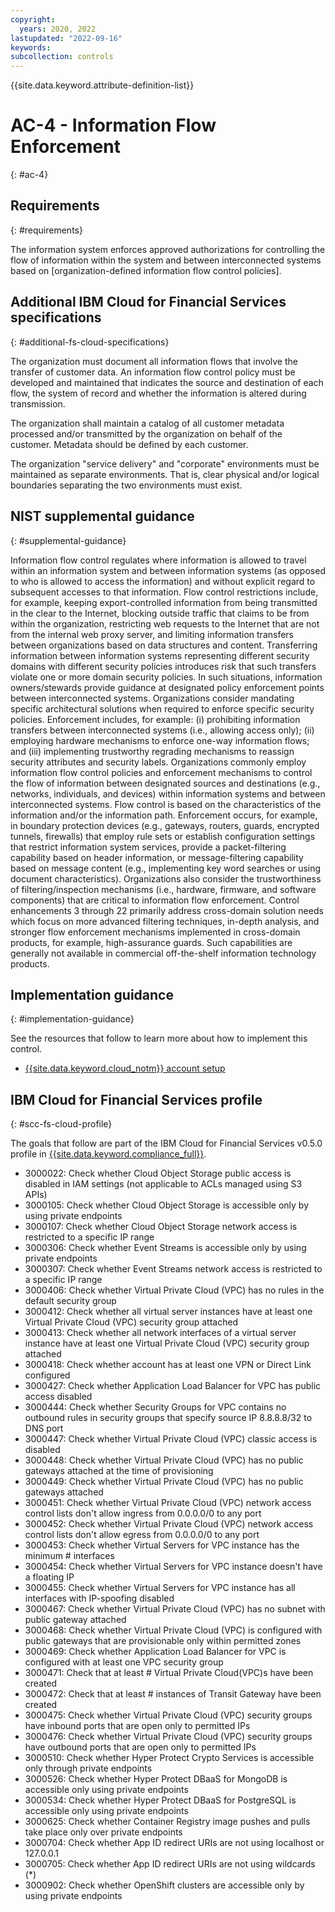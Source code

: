 ```yaml
---
copyright:
  years: 2020, 2022
lastupdated: "2022-09-16"
keywords: 
subcollection: controls
---
```


{{site.data.keyword.attribute-definition-list}}

# AC-4 - Information Flow Enforcement
{: #ac-4}

## Requirements
{: #requirements}

The information system enforces approved authorizations for controlling the flow of information within the system and between interconnected systems based on [organization-defined information flow control policies].

## Additional IBM Cloud for Financial Services specifications
{: #additional-fs-cloud-specifications}

The organization must document all information flows that involve the transfer of customer data.  An information flow control policy must be developed and maintained that indicates the source and destination of each flow, the system of record and whether the information is altered during transmission. 

The organization shall maintain a catalog of all customer metadata processed and/or transmitted by the organization on behalf of the customer.  Metadata should be defined by each customer.

The organization &#34;service delivery&#34; and &#34;corporate&#34; environments must be maintained as separate environments. That is, clear physical and/or logical boundaries separating the two environments must exist.

## NIST supplemental guidance
{: #supplemental-guidance}

Information flow control regulates where information is allowed to travel within an information system and between information systems (as opposed to who is allowed to access the information) and without explicit regard to subsequent accesses to that information. Flow control restrictions include, for example, keeping export-controlled information from being transmitted in the clear to the Internet, blocking outside traffic that claims to be from within the organization, restricting web requests to the Internet that are not from the internal web proxy server, and limiting information transfers between organizations based on data structures and content. Transferring information between information systems representing different security domains with different security policies introduces risk that such transfers violate one or more domain security policies. In such situations, information owners/stewards provide guidance at designated policy enforcement points between interconnected systems. Organizations consider mandating specific architectural solutions when required to enforce specific security policies. Enforcement includes, for example: (i) prohibiting information transfers between interconnected systems (i.e., allowing access only); (ii) employing hardware mechanisms to enforce one-way information flows; and (iii) implementing trustworthy regrading mechanisms to reassign security attributes and security labels. Organizations commonly employ information flow control policies and enforcement mechanisms to control the flow of information between designated sources and destinations (e.g., networks, individuals, and devices) within information systems and between interconnected systems. Flow control is based on the characteristics of the information and/or the information path. Enforcement occurs, for example, in boundary protection devices (e.g., gateways, routers, guards, encrypted tunnels, firewalls) that employ rule sets or establish configuration settings that restrict information system services, provide a packet-filtering capability based on header information, or message-filtering capability based on message content (e.g., implementing key word searches or using document characteristics). Organizations also consider the trustworthiness of filtering/inspection mechanisms (i.e., hardware, firmware, and software components) that are critical to information flow enforcement. Control enhancements 3 through 22 primarily address cross-domain solution needs which focus on more advanced filtering techniques, in-depth analysis, and stronger flow enforcement mechanisms implemented in cross-domain products, for example, high-assurance guards. Such capabilities are generally not available in commercial off-the-shelf information technology products.


## Implementation guidance
{: #implementation-guidance}

See the resources that follow to learn more about how to implement this control.

- [{{site.data.keyword.cloud_notm}} account setup](/docs/framework-financial-services?topic=framework-financial-services-shared-account-setup)

## IBM Cloud for Financial Services profile
{: #scc-fs-cloud-profile}

The goals that follow are part of the IBM Cloud for Financial Services v0.5.0 profile in [{{site.data.keyword.compliance_full}}](/docs/security-compliance?topic=security-compliance-getting-started).

- 3000022: Check whether Cloud Object Storage public access is disabled in IAM settings (not applicable to ACLs managed using S3 APIs)
- 3000105: Check whether Cloud Object Storage is accessible only by using private endpoints
- 3000107: Check whether Cloud Object Storage network access is restricted to a specific IP range
- 3000306: Check whether Event Streams is accessible only by using private endpoints
- 3000307: Check whether Event Streams network access is restricted to a specific IP range
- 3000406: Check whether Virtual Private Cloud (VPC) has no rules in the default security group
- 3000412: Check whether all virtual server instances have at least one Virtual Private Cloud (VPC) security group attached
- 3000413: Check whether all network interfaces of a virtual server instance have at least one Virtual Private Cloud (VPC) security group attached
- 3000418: Check whether account has at least one VPN or Direct Link configured
- 3000427: Check whether Application Load Balancer for VPC has public access disabled
- 3000444: Check whether Security Groups for VPC contains no outbound rules in security groups that specify source IP 8.8.8.8/32 to DNS port
- 3000447: Check whether Virtual Private Cloud (VPC) classic access is disabled
- 3000448: Check whether Virtual Private Cloud (VPC) has no public gateways attached at the time of provisioning
- 3000449: Check whether Virtual Private Cloud (VPC) has no public gateways attached
- 3000451: Check whether Virtual Private Cloud (VPC) network access control lists don't allow ingress from 0.0.0.0/0 to any port
- 3000452: Check whether Virtual Private Cloud (VPC) network access control lists don't allow egress from 0.0.0.0/0 to any port
- 3000453: Check whether Virtual Servers for VPC instance has the minimum # interfaces
- 3000454: Check whether Virtual Servers for VPC instance doesn't have a floating IP
- 3000455: Check whether Virtual Servers for VPC instance has all interfaces with IP-spoofing disabled
- 3000467: Check whether Virtual Private Cloud (VPC) has no subnet with public gateway attached
- 3000468: Check whether Virtual Private Cloud (VPC) is configured with public gateways that are provisionable only within permitted zones
- 3000469: Check whether Application Load Balancer for VPC is configured with at least one VPC security group
- 3000471: Check that at least # Virtual Private Cloud(VPC)s have been created
- 3000472: Check that at least # instances of Transit Gateway have been created
- 3000475: Check whether Virtual Private Cloud (VPC) security groups have inbound ports that are open only to permitted IPs
- 3000476: Check whether Virtual Private Cloud (VPC) security groups have outbound ports that are open only to permitted IPs
- 3000510: Check whether Hyper Protect Crypto Services is accessible only through private endpoints
- 3000526: Check whether Hyper Protect DBaaS for MongoDB is accessible only using private endpoints
- 3000534: Check whether Hyper Protect DBaaS for PostgreSQL is accessible only using private endpoints
- 3000625: Check whether Container Registry image pushes and pulls take place only over private endpoints
- 3000704: Check whether App ID redirect URIs are not using localhost or 127.0.0.1
- 3000705: Check whether App ID redirect URIs are not using wildcards (*)
- 3000902: Check whether OpenShift clusters are accessible only by using private endpoints 
